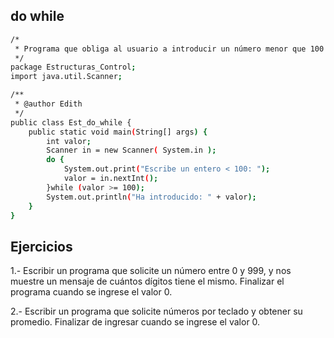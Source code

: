 do while
--

```bash
/*
 * Programa que obliga al usuario a introducir un número menor que 100
 */
package Estructuras_Control;
import java.util.Scanner;

/**
 * @author Edith
 */
public class Est_do_while {
    public static void main(String[] args) {
        int valor;
        Scanner in = new Scanner( System.in );
        do {
            System.out.print("Escribe un entero < 100: ");
            valor = in.nextInt();
        }while (valor >= 100);
        System.out.println("Ha introducido: " + valor);
    }
}

```

Ejercicios
--

1.- Escribir un programa que solicite un número entre 0 y 999, y nos muestre un mensaje de cuántos dígitos tiene el mismo. Finalizar el programa cuando se ingrese el valor 0.

2.- Escribir un programa que solicite números por teclado y obtener su promedio. Finalizar de ingresar cuando se ingrese el valor 0.
